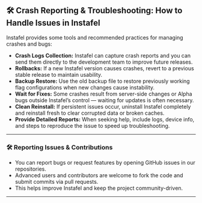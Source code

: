 ## 🛠️ Crash Reporting & Troubleshooting: How to Handle Issues in Instafel

Instafel provides some tools and recommended practices for managing crashes and bugs:

- **Crash Logs Collection:** Instafel can capture crash reports and you can send them directly to the development team to improve future releases.
- **Rollbacks:** If a new Instafel version causes crashes, revert to a previous stable release to maintain usability.
- **Backup Restore:** Use the old backup file to restore previously working flag configurations when new changes cause instability.
- **Wait for Fixes:** Some crashes result from server-side changes or Alpha bugs outside Instafel’s control — waiting for updates is often necessary.
- **Clean Reinstall:** If persistent issues occur, uninstall Instafel completely and reinstall fresh to clear corrupted data or broken caches.
- **Provide Detailed Reports:** When seeking help, include logs, device info, and steps to reproduce the issue to speed up troubleshooting.

---

### 🛠️ Reporting Issues & Contributions

- You can report bugs or request features by opening GitHub issues in our repositories.
- Advanced users and contributors are welcome to fork the code and submit commits via pull requests.
- This helps improve Instafel and keep the project community-driven.

---
